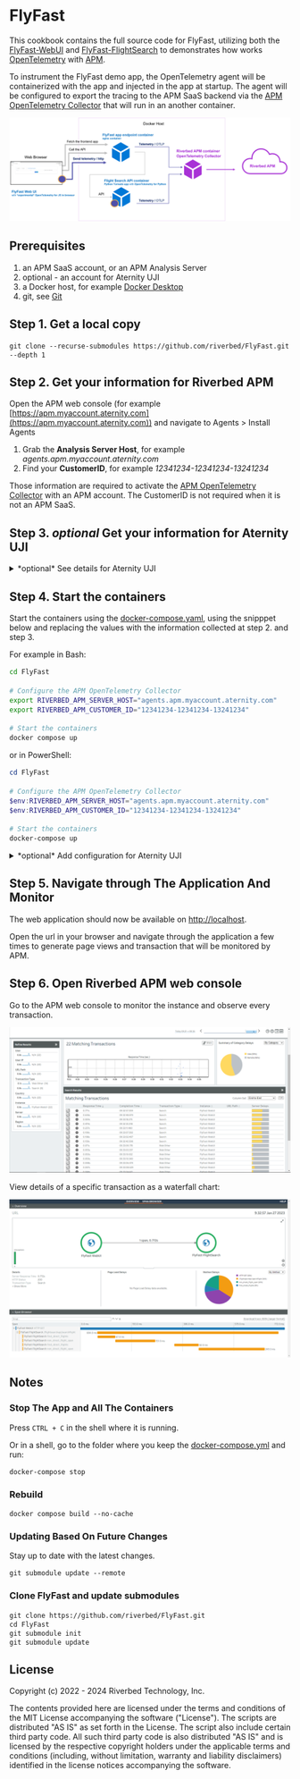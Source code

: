 # FlyFast

This cookbook contains the full source code for FlyFast, utilizing both the  [FlyFast-WebUI](https://github.com/riverbed/FlyFast-WebUI) and [FlyFast-FlightSearch](https://github.com/riverbed/FlyFast-FlightSearch) to demonstrates how works [OpenTelemetry](https://opentelemetry.io/) with [APM](https://www.riverbed.com/products/application-performance-monitoring/).

To instrument the FlyFast demo app, the OpenTelemetry agent will be containerized with the app and injected in the app at startup. The agent will be configured to export the tracing to the APM SaaS backend via the [APM OpenTelemetry Collector](https://hub.docker.com/r/aternity/apm-collector) that will run in an another container.

![diagram](/images/Riverbed-FlyfFast-diagram.png)

## Prerequisites

1. an APM SaaS account, or an APM Analysis Server
2. optional - an account for Aternity UJI
3. a Docker host, for example [Docker Desktop](https://www.docker.com/products/docker-desktop)
4. git, see [Git](https://git-scm.com/)

## Step 1. Get a local copy
    
```shell
git clone --recurse-submodules https://github.com/riverbed/FlyFast.git --depth 1
```

## Step 2. Get your information for Riverbed APM

Open the APM web console (for example [https://apm.myaccount.aternity.com](https://apm.myaccount.aternity.com)) and navigate to Agents > Install Agents

1. Grab the **Analysis Server Host**, for example *agents.apm.myaccount.aternity.com*
2. Find your **CustomerID**, for example *12341234-12341234-13241234*

Those information are required to activate the [APM OpenTelemetry Collector](https://hub.docker.com/r/aternity/apm-collector) with an APM  account.
The CustomerID is not required when it is not an APM SaaS.

## Step 3. *optional* Get your information for Aternity UJI

<details>
  <summary>*optional* See details for Aternity UJI</summary>


1. Open [Aternity UJI](https://portals.bluetriangle.com) and navigate to Settings & Administration > Sites
2. Find the site configured for FlyFast and get the **UJI Tag Prefix**, for example *my-UJI-Tag-Prefix-FlyFast*

</details>

## Step 4. Start the containers

Start the containers using the [docker-compose.yaml](docker-compose.yaml), using the snipppet below
and replacing the values with the information collected at step 2. and step 3.

For example in Bash:

```bash
cd FlyFast

# Configure the APM OpenTelemetry Collector
export RIVERBED_APM_SERVER_HOST="agents.apm.myaccount.aternity.com"
export RIVERBED_APM_CUSTOMER_ID="12341234-12341234-13241234"

# Start the containers
docker compose up
```

or in PowerShell:

```PowerShell
cd FlyFast

# Configure the APM OpenTelemetry Collector
$env:RIVERBED_APM_SERVER_HOST="agents.apm.myaccount.aternity.com"
$env:RIVERBED_APM_CUSTOMER_ID="12341234-12341234-13241234"

# Start the containers
docker-compose up
```

<details>
  <summary>*optional* Add configuration for Aternity UJI</summary>

in Bash:

```bash
cd FlyFast

# Configure the APM OpenTelemetry Collector
export RIVERBED_APM_SERVER_HOST="agents.apm.myaccount.aternity.com"
export RIVERBED_APM_CUSTOMER_ID="12341234-12341234-13241234"

# Optional - Configure the Aternity UJI tag
# Replace "my-UJI-Tag-Prefix-FlyFast" with your UJI Tag Prefix collected at step 3.
export ALLUVIO_UJI_TAG='<script id=\"ALLUVIO-Aternity-UJI\" src=\"https:\/\/your-UJI-Tag-Prefix-FlyFast\.btttag\.com\/btt\.js\"><\/script>'

# Start the containers
docker compose up
```

or in PowerShell

```PowerShell
cd FlyFast

# Configure the APM OpenTelemetry Collector
# Replace the value with your information collected at step 2.
$env:RIVERBED_APM_SERVER_HOST="agents.apm.myaccount.aternity.com"
$env:RIVERBED_APM_CUSTOMER_ID="12341234-12341234-13241234"

# Optional - Configure the Aternity UJI tag
# Replace "your-UJI-Tag-Prefix-FlyFast" with your UJI Tag Prefix collected at step 3.
$env:ALLUVIO_UJI_TAG='<script id=\"ALLUVIO-Aternity-UJI\" src=\"https:\/\/your-UJI-Tag-Prefix-FlyFast\.btttag\.com\/btt\.js\"><\/script>'

# Start the containers
docker-compose up
```

</details>

## Step 5. Navigate through The Application And Monitor

The web application should now be available on [http://localhost](http://localhost).

Open the url in your browser and navigate through the application a few times to generate page views and transaction that will be monitored by APM.

## Step 6. Open Riverbed APM web console

Go to the APM web console to monitor the instance and observe every transaction.

![APM OpenTelemetry Traces](/images/transaction.png)

View details of a specific transaction as a waterfall chart:

![APM OpenTelemetry Transaction-Detail](/images/transaction-detail.png)

## Notes

### Stop The App and All The Containers

Press `CTRL + C` in the shell where it is running.

Or in a shell, go to the folder where you keep the [docker-compose.yml](docker-compose.yml) and run:

```shell
docker-compose stop
```

### Rebuild

```shell
docker compose build --no-cache
```

### Updating Based On Future Changes

Stay up to date with the latest changes.

```shell
git submodule update --remote
```

### Clone FlyFast and update submodules

```shell
git clone https://github.com/riverbed/FlyFast.git
cd FlyFast
git submodule init
git submodule update
```

## License
Copyright (c) 2022 - 2024 Riverbed Technology, Inc.

The contents provided here are licensed under the terms and conditions of the MIT License accompanying the software ("License"). The scripts are distributed "AS IS" as set forth in the License. The script also include certain third party code. All such third party code is also distributed "AS IS" and is licensed by the respective copyright holders under the applicable terms and conditions (including, without limitation, warranty and liability disclaimers) identified in the license notices accompanying the software.
